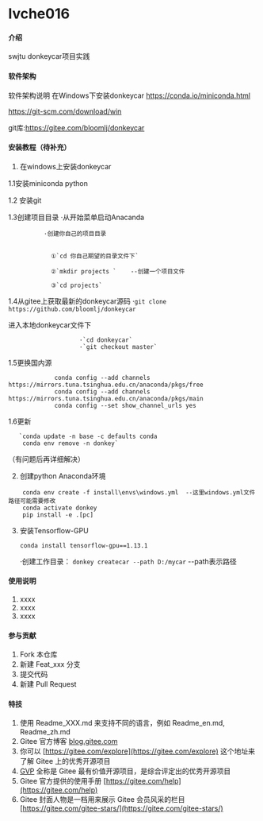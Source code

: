 # lvche016

#### 介绍
swjtu
donkeycar项目实践

#### 软件架构
软件架构说明
在Windows下安装donkeycar
https://conda.io/miniconda.html

https://git-scm.com/download/win

git库:https://gitee.com/bloomlj/donkeycar


#### 安装教程（待补充）

1.  在windows上安装donkeycar

1.1安装miniconda python

1.2 安装git

1.3创建项目目录
              ·从开始菜单启动Anacanda

              ·创建你自己的项目目录


                ①`cd 你自己期望的目录文件下`

                ②`mkdir projects `    --创建一个项目文件

                ③`cd projects`

1.4从gitee上获取最新的donkeycar源码
                                 ·`git clone https://github.com/bloomlj/donkeycar`

   进入本地donkeycar文件下

                        ·`cd donkeycar`
                        ·`git checkout master` 

1.5更换国内源
            
```
             conda config --add channels https://mirrors.tuna.tsinghua.edu.cn/anaconda/pkgs/free
             conda config --add channels https://mirrors.tuna.tsinghua.edu.cn/anaconda/pkgs/main
             conda config --set show_channel_urls yes
```
1.6更新

       `conda update -n base -c defaults conda
        conda env remove -n donkey`

（有问题后再详细解决）

2.  创建python Anaconda环境
    
```
    conda env create -f install\envs\windows.yml  --这里windows.yml文件路径可能需要修改
    conda activate donkey
    pip install -e .[pc]
```

3.  安装Tensorflow-GPU

    `conda install tensorflow-gpu==1.13.1`

    ·创建工作目录： `donkey createcar --path D:/mycar`  --path表示路径

#### 使用说明

1.  xxxx
2.  xxxx
3.  xxxx

#### 参与贡献

1.  Fork 本仓库
2.  新建 Feat_xxx 分支
3.  提交代码
4.  新建 Pull Request


#### 特技

1.  使用 Readme\_XXX.md 来支持不同的语言，例如 Readme\_en.md, Readme\_zh.md
2.  Gitee 官方博客 [blog.gitee.com](https://blog.gitee.com)
3.  你可以 [https://gitee.com/explore](https://gitee.com/explore) 这个地址来了解 Gitee 上的优秀开源项目
4.  [GVP](https://gitee.com/gvp) 全称是 Gitee 最有价值开源项目，是综合评定出的优秀开源项目
5.  Gitee 官方提供的使用手册 [https://gitee.com/help](https://gitee.com/help)
6.  Gitee 封面人物是一档用来展示 Gitee 会员风采的栏目 [https://gitee.com/gitee-stars/](https://gitee.com/gitee-stars/)
